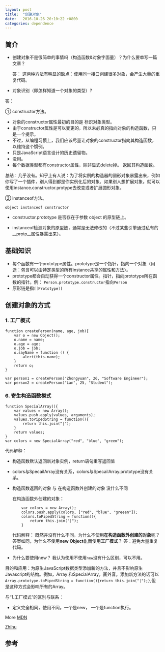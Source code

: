```yaml
---
layout: post
title:  "创建对象"
date:   2016-10-26 20:10:22 +0800
categories: dependence
---
```


## 简介

- 创建对象不是很简单的事情吗（构造函数&对象字面量）？为什么要单写一篇文章？

    答： 这两种方法有明显的缺点：使用同一接口创建很多对象，会产生大量的重复代码。
    
- 对象识别（即怎样知道一个对象的类型）?
    
答： 

① constructor方法。

    
- 对象的constructor属性最初的目的是 标识对象类型。
- 由于constructor属性是可以变更的，所以未必真的指向对象的构造函数，只是一个提示。
- 不过，从编程习惯上，我们应该尽量让对象的constructor指向其构造函数，以维持这个惯例。
- 只是JavaScript语言设计的历史遗留物。
- 没用。
- 每个数据类型都有constructor属性，除非显式delete掉。
返回其构造函数。

总结：几乎没有。知乎上有人说：为了将实例的构造器的圆形对象暴露出来，例如你写了一个插件，别人得到都是你实例化后的对象，如果别人想扩展对象，就可以使用instance.constructor.protype去改变或者扩展圆形对象。

② instanceof方法。

```
object instanceof constructor
```

- constructor.prototype 是否存在于参数 object 的原型链上。

- instanceof检测对象的原型链，通常是无法修改的（不过某些引擎通过私有的__proto__属性暴露出来）。

## 基础知识

- 每个函数有一个prototype属性。prototype是一个指针，指向一个对象（用途：包含可以由特定类型的所有instance共享的属性和方法）。
- prototype都会自动获得一个constructor属性。指针，指向prototype所在函数的指针。例： `Person.prototype.constructor`指向`Person`
- 原形链是指`[[Prototype]]`


## 创建对象的方式

### 1. 工厂模式

```
function createPerson(name, age, job){
    var o = new Object();
    o.name = name;
    o.age = age;
    o.job = job;
    o.sayName = function () {
        alert(this.name);
    }
    return o;
}

var person1 = createPerson("Zhongyuan", 26, "Software Engineer");
var person2 = createPerson("Lan", 25, "Student");
```
### 6. 寄生构造函数模式

```
function SpecialArray(){
    var values = new Array();
    values.push.apply(values, arguments);
    values.toPipedString = function(){
        return this.join("|");
    }
    return values;
}
var colors = new SpecialArray("red", "blue", "green");
```
代码解释：
- 构造函数默认返回新对象实例，return语句重写返回值
- colors与SpecailArray没有关系，colors与SpecailArray.prototype没有关系。
- 构造函数返回的对象 与 在构造函数外创建的对象 没什么不同

    在构造函数外创建的对象：
    ```
        var colors = new Array();
        colors.push.apply(colors, ["red", "blue", "greeen"]);
        colors.toPipedString = function(){
            return this.join("|");
        }
    ```
    代码解释： 既然并没有什么不同，为什么不使用**在构造函数外创建的对象**呢？ 答案如同，为什么不使用**new Object()**,而使用**工厂模式**？ 答：避免大量重复代码。
- 为什么要使用new？
    我认为使用不使用`new`没有什么区别，可以不用。

    
目的和应用：为原生JavaScript数据类型添加新的方法，并且不影响原生Javascript的结构。例如，Array 和SpecialArray。画外音，添加新方法的话可以`Array.prototype.toPipedString = function(){return this.join("|");}`,但是这种方式会影响所有的Array。

与“1.工厂模式”的区别与联系：
- 定义完全相同，使用不同，一个是new， 一个是function执行。

More
[MDN](https://developer.mozilla.org/en-US/docs/Web/JavaScript/Reference/Global_Objects/Object/constructor)

[Zhihu](https://www.zhihu.com/question/19951896)
    
## 参考

